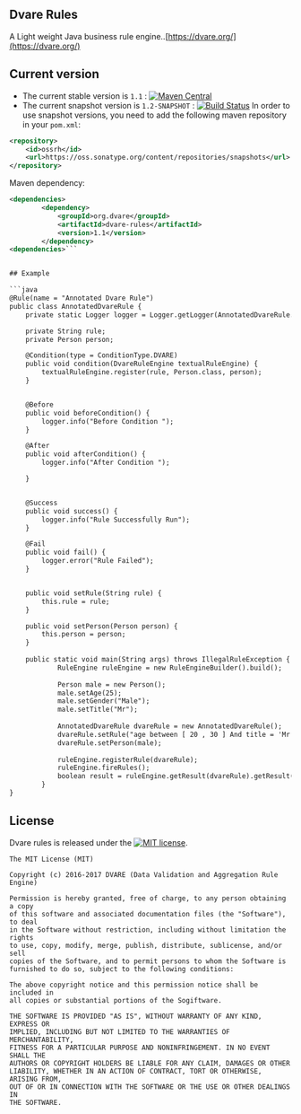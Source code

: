 ## Dvare Rules 
A Light weight Java business rule engine..[https://dvare.org/](https://dvare.org/)


## Current version

* The current stable version is `1.1` : [![Maven Central](https://maven-badges.herokuapp.com/maven-central/org.dvare/ddvare-rules/badge.svg?style=flat)](http://search.maven.org/#artifactdetails|org.dvare|dvare-rules|1.0|)
* The current snapshot version is `1.2-SNAPSHOT` : [![Build Status](https://travis-ci.org/dvare/dvare-rules.svg?branch=master)](https://travis-ci.org/dvare/dvare-rules) 
In order to use snapshot versions, you need to add the following maven repository in your `pom.xml`:

```xml
<repository>
    <id>ossrh</id>
    <url>https://oss.sonatype.org/content/repositories/snapshots</url>
</repository>
```


 Maven dependency:
```xml
<dependencies>
        <dependency>
            <groupId>org.dvare</groupId>
            <artifactId>dvare-rules</artifactId>
            <version>1.1</version>
        </dependency>              
<dependencies>```


## Example

```java
@Rule(name = "Annotated Dvare Rule")
public class AnnotatedDvareRule {
    private static Logger logger = Logger.getLogger(AnnotatedDvareRule.class);

    private String rule;
    private Person person;

    @Condition(type = ConditionType.DVARE)
    public void condition(DvareRuleEngine textualRuleEngine) {
        textualRuleEngine.register(rule, Person.class, person);
    }


    @Before
    public void beforeCondition() {
        logger.info("Before Condition ");
    }

    @After
    public void afterCondition() {
        logger.info("After Condition ");

    }


    @Success
    public void success() {
        logger.info("Rule Successfully Run");
    }

    @Fail
    public void fail() {
        logger.error("Rule Failed");
    }


    public void setRule(String rule) {
        this.rule = rule;
    }

    public void setPerson(Person person) {
        this.person = person;
    }
    
    public static void main(String args) throws IllegalRuleException {
            RuleEngine ruleEngine = new RuleEngineBuilder().build();
            
            Person male = new Person();
            male.setAge(25);
            male.setGender("Male");
            male.setTitle("Mr");
    
            AnnotatedDvareRule dvareRule = new AnnotatedDvareRule();
            dvareRule.setRule("age between [ 20 , 30 ] And title = 'Mr' And gender = 'Male'");
            dvareRule.setPerson(male);
    
            ruleEngine.registerRule(dvareRule);
            ruleEngine.fireRules();
            boolean result = ruleEngine.getResult(dvareRule).getResult();
        }
}    
 ```

## License
Dvare rules  is released under the [![MIT license](http://img.shields.io/badge/license-MIT-brightgreen.svg?style=flat)](http://opensource.org/licenses/MIT).

```
The MIT License (MIT)

Copyright (c) 2016-2017 DVARE (Data Validation and Aggregation Rule Engine)

Permission is hereby granted, free of charge, to any person obtaining a copy
of this software and associated documentation files (the "Software"), to deal
in the Software without restriction, including without limitation the rights
to use, copy, modify, merge, publish, distribute, sublicense, and/or sell
copies of the Software, and to permit persons to whom the Software is
furnished to do so, subject to the following conditions:

The above copyright notice and this permission notice shall be included in
all copies or substantial portions of the Sogiftware.

THE SOFTWARE IS PROVIDED "AS IS", WITHOUT WARRANTY OF ANY KIND, EXPRESS OR
IMPLIED, INCLUDING BUT NOT LIMITED TO THE WARRANTIES OF MERCHANTABILITY,
FITNESS FOR A PARTICULAR PURPOSE AND NONINFRINGEMENT. IN NO EVENT SHALL THE
AUTHORS OR COPYRIGHT HOLDERS BE LIABLE FOR ANY CLAIM, DAMAGES OR OTHER
LIABILITY, WHETHER IN AN ACTION OF CONTRACT, TORT OR OTHERWISE, ARISING FROM,
OUT OF OR IN CONNECTION WITH THE SOFTWARE OR THE USE OR OTHER DEALINGS IN
THE SOFTWARE.
```
